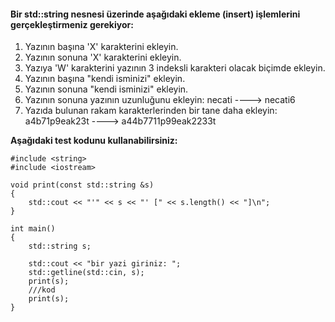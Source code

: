 #### Bir std::string nesnesi üzerinde aşağıdaki ekleme (insert) işlemlerini gerçekleştirmeniz gerekiyor:

01. Yazının başına 'X' karakterini ekleyin.
02. Yazının sonuna 'X' karakterini ekleyin.
03. Yazıya 'W' karakterini yazının 3 indeksli karakteri olacak biçimde ekleyin. 
04. Yazının başına "kendi isminizi" ekleyin.
05. Yazının sonuna "kendi isminizi" ekleyin.
06. Yazının sonuna yazının uzunluğunu ekleyin: necati ----> necati6
07. Yazıda bulunan rakam karakterlerinden bir tane daha ekleyin:   a4b71p9eak23t ----> a44b7711p99eak2233t


**Aşağıdaki test kodunu kullanabilirsiniz:**

```
#include <string>
#include <iostream>

void print(const std::string &s)
{
	std::cout << "'" << s << "' [" << s.length() << "]\n";
}

int main()
{
	std::string s;

	std::cout << "bir yazi giriniz: ";
	std::getline(std::cin, s);
	print(s);
	///kod
	print(s);
}

```
